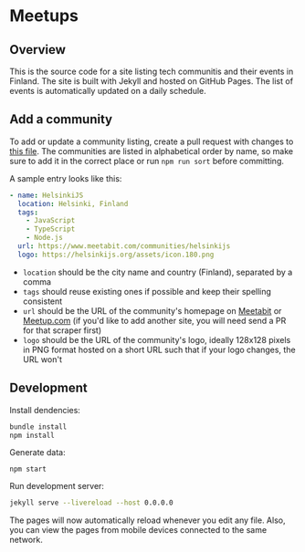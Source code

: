 # Meetups

## Overview

This is the source code for a site listing tech communitis and their events in Finland. The site is built with Jekyll and hosted on GitHub Pages. The list of events is automatically updated on a daily schedule.

## Add a community

To add or update a community listing, create a pull request with changes to [this file](_data/input.yml). The communities are listed in alphabetical order by name, so make sure to add it in the correct place or run `npm run sort` before committing.

A sample entry looks like this:

```yaml
- name: HelsinkiJS
  location: Helsinki, Finland
  tags:
    - JavaScript
    - TypeScript
    - Node.js
  url: https://www.meetabit.com/communities/helsinkijs
  logo: https://helsinkijs.org/assets/icon.180.png
```

- `location` should be the city name and country (Finland), separated by a comma
- `tags` should reuse existing ones if possible and keep their spelling consistent
- `url` should be the URL of the community's homepage on [Meetabit](https://www.meetabit.com/) or [Meetup.com](https://www.meetup.com/) (if you'd like to add another site, you will need send a PR for that scraper first)
- `logo` should be the URL of the community's logo, ideally 128x128 pixels in PNG format hosted on a short URL such that if your logo changes, the URL won't

## Development

Install dendencies:

```bash
bundle install
npm install
```

Generate data:

```
npm start
```

Run development server:

```bash
jekyll serve --livereload --host 0.0.0.0
```

The pages will now automatically reload whenever you edit any file. Also, you can view the pages from mobile devices connected to the same network.
